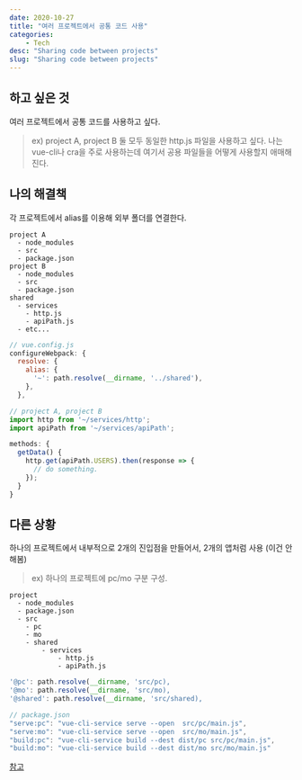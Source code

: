 ```yaml
---
date: 2020-10-27
title: "여러 프로젝트에서 공통 코드 사용"
categories: 
    - Tech
desc: "Sharing code between projects"
slug: "Sharing code between projects"
---
```


## 하고 싶은 것

여러 프로젝트에서 공통 코드를 사용하고 싶다.

> ex) project A, project B 둘 모두 동일한 http.js 파일을 사용하고 싶다.
> 나는 vue-cli나 cra을 주로 사용하는데 여기서 공용 파일들을 어떻게 사용할지 애매해진다.

## 나의 해결책

각 프로젝트에서 alias를 이용해 외부 폴더를 연결한다.

```
project A
  - node_modules
  - src
  - package.json
project B
  - node_modules
  - src
  - package.json
shared
  - services
    - http.js
    - apiPath.js
  - etc...
```


```js
// vue.config.js
configureWebpack: {
  resolve: {
    alias: {
      '~': path.resolve(__dirname, '../shared'),
    },
  },
```

```js
// project A, project B
import http from '~/services/http';
import apiPath from '~/services/apiPath';

methods: {
  getData() {
    http.get(apiPath.USERS).then(response => {
      // do something.
    });
  }
}
```

## 다른 상황

하나의 프로젝트에서 내부적으로 2개의 진입점을 만들어서, 2개의 앱처럼 사용 (이건 안해봄)
> ex) 하나의 프로젝트에 pc/mo 구분 구성.

```
project
  - node_modules
  - package.json
  - src
    - pc
    - mo
    - shared
        - services
            - http.js
            - apiPath.js
```

```js
'@pc': path.resolve(__dirname, 'src/pc),
'@mo': path.resolve(__dirname, 'src/mo),
'@shared': path.resolve(__dirname, 'src/shared),
```

```js
// package.json
"serve:pc": "vue-cli-service serve --open  src/pc/main.js",
"serve:mo": "vue-cli-service serve --open  src/mo/main.js",
"build:pc": "vue-cli-service build --dest dist/pc src/pc/main.js",
"build:mo": "vue-cli-service build --dest dist/mo src/mo/main.js"
```

[참고](https://stackoverflow.com/questions/54761154/sharing-assets-and-components-between-vue-projects)